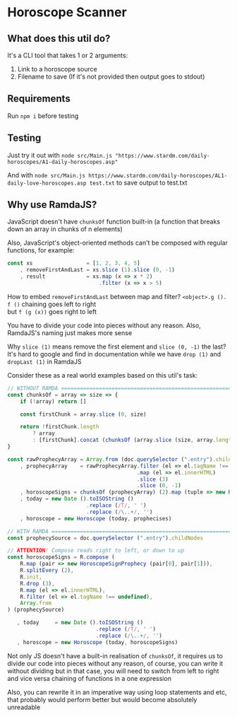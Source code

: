 # Horoscope Scanner

## What does this util do?

It's a CLI tool that takes 1 or 2 arguments:

1. Link to a horoscope source
2. Filename to save (If it's not provided then output goes to stdout)

## Requirements

Run `npm i` before testing

## Testing

Just try it out with `node src/Main.js "https://www.stardm.com/daily-horoscopes/A1-daily-horoscopes.asp"`

And with `node src/Main.js https://www.stardm.com/daily-horoscopes/AL1-daily-love-horoscopes.asp test.txt` to save output to test.txt

## Why use RamdaJS?

JavaScript doesn't have `chunksOf` function built-in (a function that breaks down an array in chunks of n elements)

Also, JavaScript's object-oriented methods can't be composed with regular functions, for example:

```javascript
const xs                 = [1, 2, 3, 4, 5]
    , removeFirstAndLast = xs.slice (1).slice (0, -1)
    , result             = xs.map (x => x * 2)
                             .filter (x => x > 5)

```

How to embed `removeFirstAndLast` between map and filter? `<object>.g (). f ()` chaining goes left to right
<br>
but `f (g (x))` goes right to left

You have to divide your code into pieces without any reason. Also, RamdaJS's naming just makes more sense

Why `slice (1)` means remove the first element and `slice (0, -1)` the last? It's hard to google and find in documentation while we have `drop (1)` and `dropLast (1)` in RamdaJS

Consider these as a real world examples based on this util's task:
```javascript
// WITHOUT RAMDA ===================================================================================================
const chunksOf = array => size => {
    if (!array) return []

    const firstChunk = array.slice (0, size)

    return !firstChunk.length
        ? array
        : [firstChunk].concat (chunksOf (array.slice (size, array.length)) (size)) 
}

const rawProphecyArray = Array.from (doc.querySelector (".entry").childNodes)
    , prophecyArray    = rawProphecyArray.filter (el => el.tagName !== undefined)
                                         .map (el => el.innerHTML)
                                         .slice (3)
                                         .slice (0, -1)
    , horoscopeSigns = chunksOf (prophecyArray) (2).map (tuple => new HoroscopeSignProphecy (tuple[0], tuple[1]))
    , today = new Date ().toISOString ()
                         .replace (/T/, ' ')
                         .replace (/\..+/, '')
    , horoscope = new Horoscope (today, prophecises)

// WITH RAMDA ======================================================================================================
const prophecySource = doc.querySelector (".entry").childNodes

// ATTENTION! Compose reads right to left, or down to up
const horoscopeSigns = R.compose (
    R.map (pair => new HoroscopeSignProphecy (pair[0], pair[1])),
    R.splitEvery (2),
    R.init,
    R.drop (3),
    R.map (el => el.innerHTML),
    R.filter (el => el.tagName !== undefined),
    Array.from
) (prophecySource)

   , today     = new Date ().toISOString ()
                            .replace (/T/, ' ')
                            .replace (/\..+/, '')
   , horoscope = new Horoscope (today, horoscopeSigns)
```
Not only JS doesn't have a built-in realisation of `chunksOf`, it requires us to divide our code into pieces without any reason, of course, you can write it without dividing but in that case, you will need to switch from left to right and vice versa chaining of functions in a one expression

Also, you can rewrite it in an imperative way using loop statements and etc, that probably would perform better but would become absolutely unreadable
